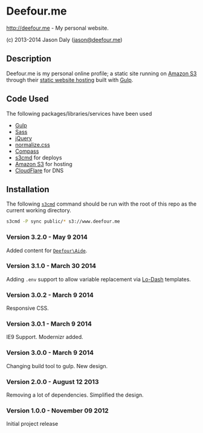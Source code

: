 # Deefour.me

http://deefour.me - My personal website.

(c) 2013-2014 Jason Daly (jason@deefour.me)

## Description

Deefour.me is my personal online profile; a static site running on [Amazon S3](http://aws.amazon.com/s3/) through their [static website hosting](http://docs.amazonwebservices.com/AmazonS3/latest/dev/WebsiteHosting.html) built with [Gulp](http://gulpjs.com/).

## Code Used

The following packages/libraries/services have been used

  - [Gulp](http://gulpjs.com/)
  - [Sass](http://sass-lang.com/)
  - [jQuery](http://jquery.com/)
  - [normalize.css](http://necolas.github.io/normalize.css/)
  - [Compass](http://compass-style.org/)
  - [s3cmd](http://s3tools.org/s3cmd) for deploys
  - [Amazon S3](http://aws.amazon.com/s3/) for hosting
  - [CloudFlare](https://cloudflare.com) for DNS

## Installation

The following [`s3cmd`](http://s3tools.org/s3cmd) command should be run with the root of this repo as the current working directory.

```bash
s3cmd -P sync public/* s3://www.deefour.me
```


### Version 3.2.0 - May 9 2014

Added content for [`Deefour\Aide`](https://github.com/deefour/aide).

### Version 3.1.0 - March 30 2014

Adding `.env` support to allow variable replacement via [Lo-Dash](http://lodash.com/) templates.

### Version 3.0.2 - March 9 2014

Responsive CSS.

### Version 3.0.1 - March 9 2014

IE9 Support. Modernizr added.

### Version 3.0.0 - March 9 2014

Changing build tool to gulp. New design.

### Version 2.0.0 - August 12 2013

Removing a lot of dependencies. Simplified the design.

### Version 1.0.0 - November 09 2012

Initial project release